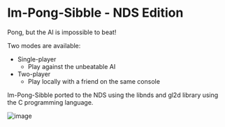 # Im-Pong-Sibble - NDS Edition

Pong, but the AI is impossible to beat!

Two modes are available:
- Single-player 
  - Play against the unbeatable AI
- Two-player
  - Play locally with a friend on the same console

Im-Pong-Sibble ported to the NDS using the libnds and gl2d library using the C programming language.

![image](https://github.com/andrasdaradici/im-pong-sibble-nds-edition/assets/90605554/b2839ac2-d6ec-4a28-b837-c8c2fcdfd2ae)
